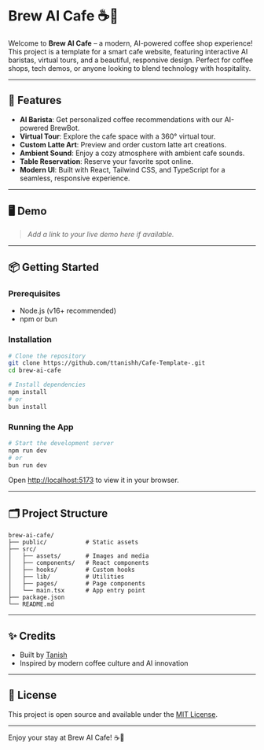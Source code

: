 # Brew AI Cafe ☕🤖

Welcome to **Brew AI Cafe** – a modern, AI-powered coffee shop experience! This project is a template for a smart cafe website, featuring interactive AI baristas, virtual tours, and a beautiful, responsive design. Perfect for coffee shops, tech demos, or anyone looking to blend technology with hospitality.

---

## 🚀 Features

- **AI Barista**: Get personalized coffee recommendations with our AI-powered BrewBot.
- **Virtual Tour**: Explore the cafe space with a 360° virtual tour.
- **Custom Latte Art**: Preview and order custom latte art creations.
- **Ambient Sound**: Enjoy a cozy atmosphere with ambient cafe sounds.
- **Table Reservation**: Reserve your favorite spot online.
- **Modern UI**: Built with React, Tailwind CSS, and TypeScript for a seamless, responsive experience.

---

## 🖥️ Demo

> _Add a link to your live demo here if available._

---

## 📦 Getting Started

### Prerequisites
- Node.js (v16+ recommended)
- npm or bun

### Installation

```bash
# Clone the repository
git clone https://github.com/ttanishh/Cafe-Template-.git
cd brew-ai-cafe

# Install dependencies
npm install
# or
bun install
```

### Running the App

```bash
# Start the development server
npm run dev
# or
bun run dev
```

Open [http://localhost:5173](http://localhost:5173) to view it in your browser.

---

## 🗂️ Project Structure

```
brew-ai-cafe/
├── public/           # Static assets
├── src/
│   ├── assets/       # Images and media
│   ├── components/   # React components
│   ├── hooks/        # Custom hooks
│   ├── lib/          # Utilities
│   ├── pages/        # Page components
│   └── main.tsx      # App entry point
├── package.json
└── README.md
```

---

## ✨ Credits

- Built by [Tanish](https://github.com/ttanishh)
- Inspired by modern coffee culture and AI innovation

---

## 📄 License

This project is open source and available under the [MIT License](LICENSE).

---

Enjoy your stay at Brew AI Cafe! ☕🤖 

